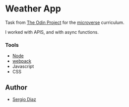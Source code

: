 # Weather App
Task from [The Odin Project](https://www.theodinproject.com/courses/javascript/lessons/weather-app) for the [microverse](https://www.microverse.org/) curriculum.

I worked with APIS, and with async functions.


### Tools
* [Node](https://docs.npmjs.com/downloading-and-installing-node-js-and-npm)
* [webpack](https://webpack.js.org/)
* Javascript
* CSS

## Author
* [Sergio Diaz](https://github.com/serdg0)